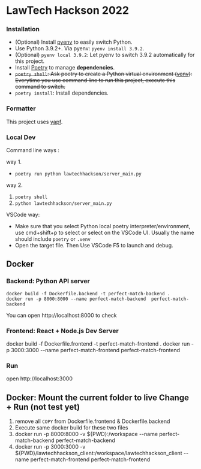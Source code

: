 # LawTech Hackson 2022

### Installation

- (Optional) Install [pyenv](https://github.com/pyenv/pyenv) to easily switch Python.
- Use Python 3.9.2+. Via pyenv: `pyenv install 3.9.2`.
- (Optional) `pyenv local 3.9.2`: Let pyenv to switch 3.9.2 automatically for this project.
- Install [Poetry](https://python-poetry.org/) to manage **dependencies**.
- ~~`poetry shell`: Ask poetry to create a Python virtual environment ([venv](https://docs.python.org/3/library/venv.html)): Everytime you use command line to run this project, execute this command to switch.~~
- `poetry install`: Install dependencies.

### Formatter

This project uses [yapf](https://github.com/google/yapf).

### Local Dev

Command line ways :

way 1. 

- `poetry run python lawtechhackson/server_main.py`

way 2. 

1. `poetry shell`
2. `python lawtechhackson/server_main.py`

VSCode way:

- Make sure that you select Python local poetry interpreter/environment, use cmd+shift+p to select or select on the VSCode UI. Usually the name should include `poetry` or `.venv` 
- Open the target file. Then Use VSCode F5 to launch and debug. 

## Docker 

### Backend: Python API server 

```
docker build -f Dockerfile.backend -t perfect-match-backend .
docker run -p 8000:8000 --name perfect-match-backend  perfect-match-backend 
```

You can open http://localhost:8000 to check 

### Frontend: React + Node.js Dev Server 

docker build -f Dockerfile.frontend -t perfect-match-frontend .
docker run -p 3000:3000 --name perfect-match-frontend perfect-match-frontend

### Run 

open http://localhost:3000

## Docker: Mount the current folder to live Change + Run (not test yet)

1. remove all `COPY` from Dockerfile.frontend & Dockerfile.backend
2. Execute same docker build for these two files 
3. docker run -p 8000:8000 -v ${PWD}:/workspace --name perfect-match-backend  perfect-match-backend 
4. docker run -p 3000:3000 -v ${PWD}/lawtechhackson_client:/workspace/lawtechhackson_client --name perfect-match-frontend perfect-match-frontend
